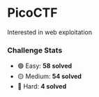 # PicoCTF

Interested in web exploitation


### Challenge Stats

- 🟢 Easy: **58 solved**  
- 🟡 Medium: **54 solved**  
- 🔴 Hard: **4 solved**

